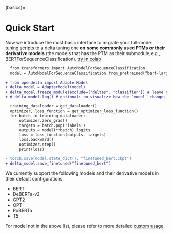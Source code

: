 (basics)=
# Quick Start
Now we introduce the most basic interface to migrate your full-model tuning scripts to a delta tuning one **on some commonly used PTMs or their derivative models** (the models that has the PTM as their submodule,e.g., BERTForSequenceClassification). [try in colab](https://colab.research.google.com/drive/1SB6W5B-2nKxOnkwHSIe3oGXZ7m53u_Vf?usp=sharing)

```diff
  from transformers import AutoModelForSequenceClassification
  model = AutoModelForSequenceClassification.from_pretrained("bert-large-cased")
  
+ from opendelta import AdapterModel
+ delta_model = AdapterModel(model)
+ delta_model.freeze_module(exclude=["deltas", "classifier"]) # leave the delta tuning modules and the newly initialized classification head tunable.
+ # delta_model.log() # optional: to visualize how the `model` changes. 

  training_dataloader = get_dataloader()
  optimizer, loss_function = get_optimizer_loss_function()
  for batch in training_dataloader:
      optimizer.zero_grad()
      targets = batch.pop('labels')
      outputs = model(**batch).logits
      loss = loss_function(outputs, targets)
      loss.backward()
      optimizer.step()
      print(loss)

- torch.save(model.state_dict(), "finetuned_bert.ckpt")
+ delta_model.save_finetuned("finetuned_bert")
```

We currently support the following models and their derivative models in their default configurations.

- BERT
- DeBERTa-v2
- GPT2
- OPT
- RoBERTa
- T5

For model not in the above list, please refer to more detailed [custom usage](custom).